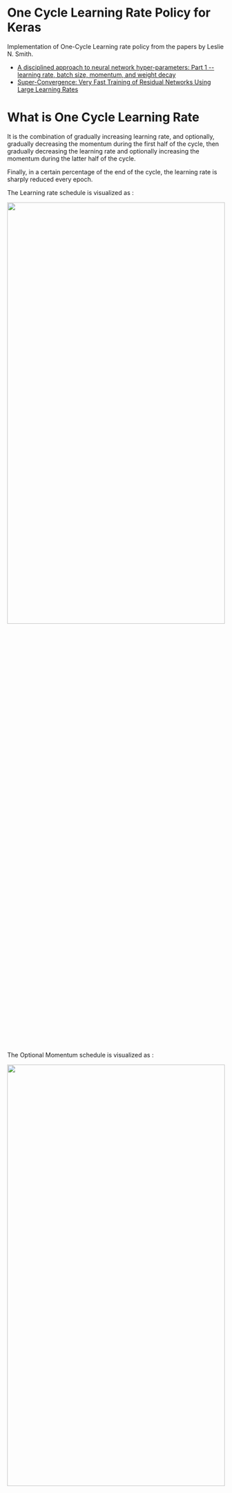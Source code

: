 # One Cycle Learning Rate Policy for Keras
Implementation of One-Cycle Learning rate policy from the papers by Leslie N. Smith.

- [A disciplined approach to neural network hyper-parameters: Part 1 -- learning rate, batch size, momentum, and weight decay](https://arxiv.org/abs/1803.09820)
- [Super-Convergence: Very Fast Training of Residual Networks Using Large Learning Rates](https://arxiv.org/abs/1708.07120)
        
# What is One Cycle Learning Rate
It is the combination of gradually increasing learning rate, and optionally, gradually decreasing the momentum during the first half of the cycle, then gradually decreasing the learning rate and optionally increasing the momentum during the latter half of the cycle. 

Finally, in a certain percentage of the end of the cycle, the learning rate is sharply reduced every epoch. 

The Learning rate schedule is visualized as : 

<img src="https://github.com/titu1994/keras-one-cycle/blob/master/images/one_cycle_lr.png?raw=true" height=50% width=100%> 

The Optional Momentum schedule is visualized as : 

<img src="https://github.com/titu1994/keras-one-cycle/blob/master/images/one_cycle_momentum.png?raw=true" height=50% width=100%>

# Usage

The author recommends doing one cycle of learning rate of 2 steps of equal length. We choose the maximum learning rate
using a range test. We use a lower learning rate as 1/5th or 1/10th of the maximum learning rate. We go from a lower
learning rate to a higher learning rate in step 1 and back to a lower learning rate in step 2. We pick this cycle length slightly
lesser than the total number of epochs to be trained. And in the last remaining iterations, we annihilate the learning
rate way below the lower learning rate value(1/10 th or 1/100 th).


# Then why use One Cycle?

It reduces the time it takes to reach "near" to your accuracy. 
It allows us to know if we are going right early on. 
It let us know what kind of accuracies we can target with a given model.
It reduces the cost of training. 
It reduces the time to deploy!



## Finding a good learning rate
Minimum and Maximum Boundary Values
 

LR Range Test:  Run your model for several epochs while letting the learning rate increase linearly between low
and high LR values.

<img src="![image](https://user-images.githubusercontent.com/45446030/114859530-81d3cb00-9e08-11eb-897a-7fa7df760147.png)>

STEP-SIZE: CIFAR10 has 50,000 training images. For the batch size 100, this means each cycle would be
50000/100 = 500 iterations. 

However, results show, that it is often SLIGHTLY good to set stepsize  equal to 2-10 times the number of iterations.

 

**Note : When using this, be careful about setting the learning rate, momentum and weight decay schedule. The loss plots will be more erratic due to the sampling of the validation set.**





## Interpreting the plot

### Learning Rate







## Training with `OneCycleLR`
Once we find the maximum learning rate, we can then move onto using the `OneCycleLR` callback with SGD to train our model.

```python - Pytorch
    scheduler = lr_scheduler.OneCycleLR(optimizer, learning_rate, epochs=24, steps_per_epoch= 64, pct_start = 0.2)
    
    ## Model RUN!
    for epoch in range(1, epochs + 1):
        print(f'\nEpoch {epoch}:')
        train(model,train_loader, criterion, optimizer, device,l1_factor =l1_factor, **train_trackers)
        scheduler.step()
        test(model, test_loader, criterion, device, incorrect_samples, **test_trackers)
    ```

There are many parameters, but a few of the important ones : 

learning_rate, epochs, steps_per_epoch, pct_start

- optimizer (Optimizer) – Wrapped optimizer.
- max_lr (float or list) – Upper learning rate boundaries in the cycle for each parameter group.
- total_steps (int) – The total number of steps in the cycle. Note that if a value is not provided here, then it must be inferred by providing a value for epochs and - steps_per_epoch. Default: None
- epochs (int) – The number of epochs to train for. This is used along with steps_per_epoch in order to infer the total number of steps in the cycle if a value for total_steps is not provided. Default: None
- steps_per_epoch (int) – The number of steps per epoch to train for. This is used along with epochs in order to infer the total number of steps in the cycle if a value for total_steps is not provided. Default: None
- pct_start (float) – The percentage of the cycle (in number of steps) spent increasing the learning rate. Default: 0.3
- anneal_strategy (str) – {‘cos’, ‘linear’} Specifies the annealing strategy: “cos” for cosine annealing, “linear” for linear annealing. Default: ‘cos’
- cycle_momentum (bool) – If True, momentum is cycled inversely to learning rate between ‘base_momentum’ and ‘max_momentum’. Default: True
- base_momentum (float or list) – Lower momentum boundaries in the cycle for each parameter group. Note that momentum is cycled inversely to learning rate; at the peak of a cycle, momentum is ‘base_momentum’ and learning rate is ‘max_lr’. Default: 0.85
- max_momentum (float or list) – Upper momentum boundaries in the cycle for each parameter group. Functionally, it defines the cycle amplitude (max_momentum - base_momentum). Note that momentum is cycled inversely to learning rate; at the start of a cycle, momentum is ‘max_momentum’ and learning rate is ‘base_lr’ Default: 0.95


Note also that the total number of steps in the cycle can be determined in one of two ways (listed in order of precedence):

A value for total_steps is explicitly provided.

A number of epochs (epochs) and a number of steps per epoch (steps_per_epoch) are provided. In this case, the number of total steps is inferred by total_steps = epochs * steps_per_epoch

You must either provide a value for total_steps or provide a value for both epochs and steps_per_epoch.

# Results

